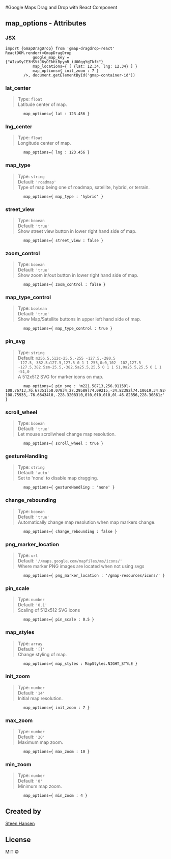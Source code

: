 

#Google Maps Drag and Drop with React Component

## map\_options - Attributes

### JSX

	import {GmapDragDrop} from 'gmap-dragdrop-react'
	ReactDOM.render(<GmapDragDrop  
				google_map_key ={"AIzaSyCE3HSVtJ6yOEkHiBpyoR_iU00gqYgTkfk"}  
				map_locations={ [ {lat: 12.34, lng: 12.34} ] }  
				map_options={ init_zoom : 7 }   
			/>, document.getElementById('gmap-container-id'))

### lat\_center
>Type: `float`  
Latitude center of map.

			map_options={ lat : 123.456 }   

### lng\_center
>Type: `float`  
Longitude center of map.

			map_options={ lng : 123.456 }  
	
### map\_type
>Type: `string`    
Default: `'roadmap'`   
Type of map being one of roadmap, satellite, hybrid, or terrain.

			map_options={ map_type : 'hybrid' }  

### street\_view
>Type: `booean`  
Default: `'true'`   
Show street view button in lower right hand side of map.

			map_options={ street_view : false } 

### zoom\_control
>Type: `booean`     
Default: `'true'`   
Show zoom in/out button in lower right hand side of map.

			map_options={ zoom_control : false } 

### map\_type\_control
>Type: `boolean`    
Default: `'true'`   
Show Map/Satellite buttons in upper left hand side of map.

			map_options={ map_type_control : true } 

### pin\_svg
>Type: `string`  
Default: `m256.5,512c-25.5,-255 -127.5,-280.5 -127.5,-382.5a127.5,127.5 0 1 1 255,0c0,102 -102,127.5 -127.5,382.5zm-25.5,-382.5a25.5,25.5 0 1 1 51,0a25.5,25.5 0 1 1 -51,0`  
A 512x512 SVG for marker icons on map.

			map_options={ pin_svg : 'm221.58713,256.91159l-108.76713,76.67351l58.07834,27.29589l74.09215,-34.82382l74.10619,34.82484l58.07834,-27.29385l-108.75933,-76.66434l0,-228.32083l0,0l0,0l0,0l0,0l-46.82856,228.30861z' } 
	
### scroll\_wheel
>Type: `booean`  
Default: `'true'`   
Let mouse scrollwheel change map resolution.

			map_options={ scroll_wheel : true } 

### gestureHandling
>Type: `string`  
Default: `'auto'`   
Set to 'none' to disable map dragging.

			map_options={ gestureHandling : 'none' } 

### change\_rebounding
>Type: `booean`  
Default: `'true'`   
Automatically change map resolution when map markers change.

			map_options={ change_rebounding : false } 

### png\_marker\_location
>Type: `url`  
Default: `'//maps.google.com/mapfiles/ms/icons/'`   
Where marker PNG images are located when not using svgs

			map_options={ png_marker_location : '/gmap-resources/icons/' } 

### pin\_scale
>Type: `number`   
Default: `'0.1'`   
Scaling of 512x512 SVG icons

			map_options={ pin_scale : 0.5 } 

### map\_styles
>Type: `array`   
Default: `'[]'`   
Change styling of map.

			map_options={ map_styles : MapStyles.NIGHT_STYLE } 
	
### init\_zoom
>Type: `number`   
Default: `'14'`   
Initial map resolution.

			map_options={ init_zoom : 7 } 

### max_zoom
>Type: `number`   
Default: `'20'`   
Maximum map zoom.

			map_options={ max_zoom : 10 } 
	
### min\_zoom
>Type: `number`    
Default: `'0'`   
Minimum map zoom.

			map_options={ min_zoom : 4 } 


## Created by

[Steen Hansen](https://github.com/steenhansen)

## License

MIT © 

